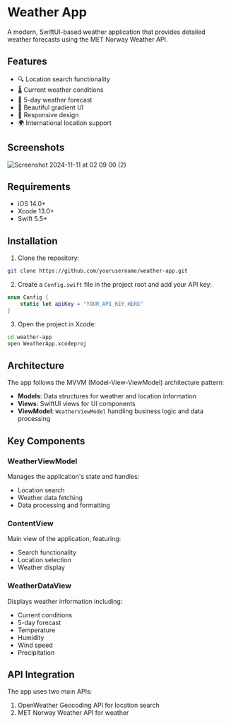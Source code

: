 


# Weather App

A modern, SwiftUI-based weather application that provides detailed weather forecasts using the MET Norway Weather API.

## Features

- 🔍 Location search functionality
- 🌡️ Current weather conditions
- 📅 5-day weather forecast
- 🎨 Beautiful gradient UI
- 📱 Responsive design
- 🌍 International location support

## Screenshots

![Screenshot 2024-11-11 at 02 09 00 (2)](https://github.com/user-attachments/assets/f5002c30-aa0c-4792-8e43-47c9aeea8928)

## Requirements

- iOS 14.0+
- Xcode 13.0+
- Swift 5.5+

## Installation

1. Clone the repository:
```bash
git clone https://github.com/yourusername/weather-app.git
```

2. Create a `Config.swift` file in the project root and add your API key:
```swift
enum Config {
    static let apiKey = "YOUR_API_KEY_HERE"
}
```

3. Open the project in Xcode:
```bash
cd weather-app
open WeatherApp.xcodeproj
```

## Architecture

The app follows the MVVM (Model-View-ViewModel) architecture pattern:

- **Models**: Data structures for weather and location information
- **Views**: SwiftUI views for UI components
- **ViewModel**: `WeatherViewModel` handling business logic and data processing

## Key Components

### WeatherViewModel
Manages the application's state and handles:
- Location search
- Weather data fetching
- Data processing and formatting

### ContentView
Main view of the application, featuring:
- Search functionality
- Location selection
- Weather display

### WeatherDataView
Displays weather information including:
- Current conditions
- 5-day forecast
- Temperature
- Humidity
- Wind speed
- Precipitation

## API Integration

The app uses two main APIs:
1. OpenWeather Geocoding API for location search
2. MET Norway Weather API for weather
